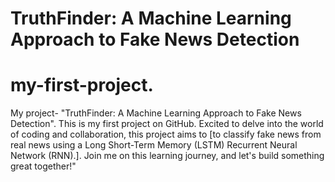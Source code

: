 # TruthFinder: A Machine Learning Approach to Fake News Detection
# my-first-project.
My project- "TruthFinder: A Machine Learning Approach to Fake News Detection". This is my first project on GitHub. Excited to delve into the world of coding and collaboration, this project aims to [to classify fake news from real news using a Long Short-Term Memory (LSTM) Recurrent Neural Network (RNN).]. Join me on this learning journey, and let's build something great together!"
